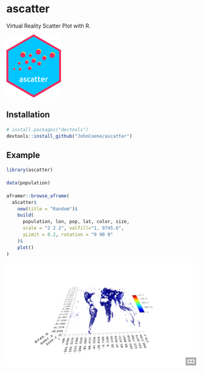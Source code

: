 # ascatter

Virtual Reality Scatter Plot with R.

![logo](man/figures/logo.png)

## Installation

``` r
# install.packages("devtools")
devtools::install_github("JohnCoene/ascatter")
```
## Example

``` r
library(ascatter)

data(population)

aframer::browse_aframe(
  aScatter$
    new(title = "Random")$
    build(
      population, lon, pop, lat, color, size, 
      scale = "2 2 2", valfill="1, 9745.6", 
      yLimit = 0.2, rotation = "0 90 0"
    )$
    plot()
)

```

![output](example.png)
